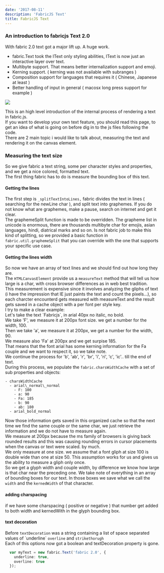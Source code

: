 ```yaml
---
date: '2017-08-11'
description: 'FabricJS Text'
title: FabricJS Text
---
```


### An introduction to fabricjs Text 2.0

With fabric 2.0 text got a major lift up. A huge work.

*   fabric.Text took the IText only styling abilities, IText is now just an interactive layer over text.
*   Multibyte support. That means better internalization support and emoji.
*   Kerning support. ( kerning was not available with subranges )
*   Composition support for languages that requires it ( Chinese, Japanese at least )
*   Better handling of input in general ( macosx long press support for example )

![](/article_assets/textsample.png)

This is an high level introduction of the internal process of rendering a text in fabric.js.  
If you want to develop your own text feature, you should read this page, to get an idea of what is going on before dig in to the js files following the code.  
There are 2 main topic i would like to talk about, measuring the text and rendering it on the canvas element.

### Measuring the text size

So we give fabric a text string, some per character styles and properties, and we get a nice colored, formatted text.  
The first thing fabric has to do is measure the bounding box of this text.  

#### Getting the lines

The first step is `_splitTextIntoLines,` fabric divides the text in lines ( searching for the newLine char ), and split text into graphemes. If you do not know what are graphemes, make a pause, search on internet and get it clear.  
The graphemeSplit function is made to be overridden. The grapheme list in unicode is enormous, there are thousands multibyte char for emojis, asian languages, hindi, diatrical marks and so on. Is not fabric job to make this kind of splitting, so we provided a basic function in `fabric.util.graphemeSplit` that you can override with the one that supports your specific use case.  

#### Getting the lines width

So now we have an array of text lines and we should find out how long they are.  
The `HTMLCanvasElement` provide us a `measureText` method that will tell us how large is a char, with cross browser differences as in web best tradition.  
This measurement is expensive since it involves analyzing the gliphs of text (i have the impression that IE just paints the text and count the pixels...), so each charcter encounterd gets measured with measureText and the result gets saved in a cache object with a per font per style key.  
I try to make a clear example:  
Let's take the text \`Fabricjs\`, in arial 40px no italic, no bold.  
We take 'F', we measure it at 200px font size. we get a number for the width, 100.  
Then we take 'a', we measure it at 200px, we get a number for the width, 90.  
We measure also 'Fa' at 200px and we get surpise 185.  
That means that the font arial has some kerning information for the Fa couple and we want to respect it, so we take note.  
We continue the process for 'b', 'ab', 'r', 'br', 'i', 'ri', 'c', 'ic'.. till the end of text.  
During this process, we populate the `fabric.charsWidthCache` with a set of sub properties and objects:  

```
- charsWidthCache
  - arial\_normal\_normal
    - F: 100
    - a: 90
    - Fa: 185
    - b: 90
    - ab: 180
  - arial_bold_normal
```
Now those information gets saved in this organized cache so that the next time we find the same couple or the same char, we just retrieve the information and we do not have to measure again.  
We measure at 200px because the ms family of browsers is giving back rounded results and this was causing rounding errors in cursor placements when the canvas or text were scaled. by much.  
We only measure at one size. we assume that a font gliph at size 100 is double wide than one at size 50. This assumption works for us and gives us the ability to measure a gliph only once.  
So we get a glyph width and couple width, by difference we know how large is that char near the preceding one. We take note of everything in an array of bounding boxes for our text. In those boxes we save what we call the `width` and the `kernedWidth` of that character.

#### adding charspacing

if we have some charspacing ( positive or negative ) that number get added to both width and kernedWith in the glyph bounding box.

#### text decoration

Before `textDecoration` was a string containing a list of space separated values of \`underline\` `overline` and `strikethorugh`  
Each of this options now got a boolean and textDecoration property is gone.

```ts
  var myText = new fabric.Text('fabric 2.0', {
    underline: true,
    overline: true
  });
```